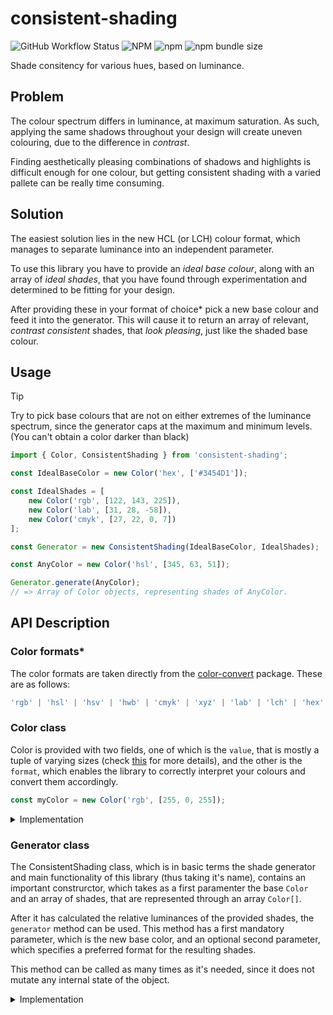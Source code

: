 # consistent-shading

![GitHub Workflow Status](https://img.shields.io/github/workflow/status/ugudango/consistent-shading/build?style=for-the-badge)
![NPM](https://img.shields.io/npm/l/consistent-shading?style=for-the-badge)
![npm](https://img.shields.io/npm/v/consistent-shading?style=for-the-badge)
![npm bundle size](https://img.shields.io/bundlephobia/min/consistent-shading?style=for-the-badge)

Shade consitency for various hues, based on luminance.

## Problem

The colour spectrum differs in luminance, at maximum saturation. As such, applying the same shadows throughout your design will create uneven colouring, due to the difference in *contrast*.

Finding aesthetically pleasing combinations of shadows and highlights is difficult enough for one colour, but getting consistent shading with a varied pallete can be really time consuming.

## Solution

The easiest solution lies in the new HCL (or LCH) colour format, which manages to separate luminance into an independent parameter.

To use this library you have to provide an *ideal base colour*, along with an array of *ideal shades*, that you have found through experimentation and determined to be fitting for your design.

After providing these in your format of choice\* pick a new base colour and feed it into the generator. This will cause it to return an array of relevant, *contrast consistent* shades, that *look pleasing*, just like the shaded base colour.

## Usage

> [!TIP]
> Try to pick base colours that are not on either extremes of the luminance spectrum, since the generator caps at the maximum and minimum levels. (You can't obtain a color darker than black)

```typescript
import { Color, ConsistentShading } from 'consistent-shading';

const IdealBaseColor = new Color('hex', ['#3454D1']);

const IdealShades = [
    new Color('rgb', [122, 143, 225]),
    new Color('lab', [31, 28, -58]),
    new Color('cmyk', [27, 22, 0, 7])
];

const Generator = new ConsistentShading(IdealBaseColor, IdealShades);

const AnyColor = new Color('hsl', [345, 63, 51]);

Generator.generate(AnyColor);
// => Array of Color objects, representing shades of AnyColor.
```

## API Description

### Color formats\*

The color formats are taken directly from the [color-convert](https://www.npmjs.com/package/color-convert) package. These are as follows:

```typescript
'rgb' | 'hsl' | 'hsv' | 'hwb' | 'cmyk' | 'xyz' | 'lab' | 'lch' | 'hex' | 'keyword' | 'ansi16' | 'ansi256' | 'hcg' | 'apple' | 'gray';
```

### Color class

Color is provided with two fields, one of which is the `value`, that is mostly a tuple of varying sizes (check [this](../blob/master/src/colors.ts) for more details), and the other is the `format`, which enables the library to correctly interpret your colours and convert them accordingly.

```typescript
const myColor = new Color('rgb', [255, 0, 255]);
```

<details>
  <summary>Implementation</summary>

```typescript
export class Color {
    public value: ColorFormat;

    public format: ColorFormatLabel;

    public constructor(format: ColorFormatLabel, value: ColorFormat) {
        this.value = value;
        this.format = format;
    }
}
```

</details>

### Generator class

The ConsistentShading class, which is in basic terms the shade generator and main functionality of this library (thus taking it's name), contains an important construrctor, which takes as a first paramenter the base `Color` and an array of shades, that are represented through an array `Color[]`.

After it has calculated the relative luminances of the provided shades, the `generator` method can be used. This method has a first mandatory parameter, which is the new base color, and an optional second parameter, which specifies a preferred format for the resulting shades.

This method can be called as many times as it's needed, since it does not mutate any internal state of the object.

<details>
  <summary>Implementation</summary>

```typescript
public generate(base: Color, exportFormat?: ColorFormatLabel) {
        let exportFormatInUse: ColorFormatLabel;
        if (typeof exportFormat === 'undefined')
            exportFormatInUse = base.format;
        else
            exportFormatInUse = exportFormat;

        let exportedColors: Color[] = [];
        const lchBase: lch = convert[base.format]['lch'](base.value);
        this._deltas.forEach((delta: number) => {
            let lchGenerated: lch = lchBase;
            lchGenerated[0] += delta;
            lchGenerated[0] = Math.min(100, Math.max(0, lchGenerated[0]));
            const generatedColor = new Color(exportFormatInUse, convert['lch'][exportFormatInUse](lchGenerated));
            exportedColors.push(generatedColor);
        })
        return exportedColors;
    }
```

</details>

